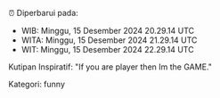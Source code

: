 ⏰ Diperbarui pada:
- WIB: Minggu, 15 Desember 2024 20.29.14 UTC
- WITA: Minggu, 15 Desember 2024 21.29.14 UTC
- WIT: Minggu, 15 Desember 2024 22.29.14 UTC

Kutipan Inspiratif:
"If you are player then Im the GAME."


Kategori: funny

